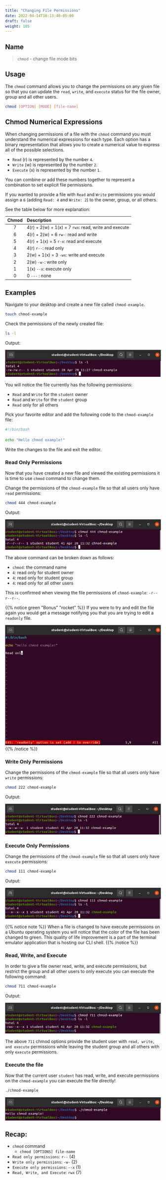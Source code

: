 ```yaml
---
title: "Changing File Permissions"
date: 2022-04-14T16:13:40-05:00
draft: false
weight: 105
---
```


## Name

> `chmod` - change file mode bits

## Usage

The `chmod` command allows you to change the permissions on any given file so that you can update the `read`, `write`, and `execute` status for the file owner, group and all other users.

```bash
chmod [OPTION] [MODE] [file-name]
```

## Chmod Numerical Expressions

When changing permissions of a file with the `chmod` command you must understand the numerical expressions for each type. Each option has a binary representation that allows you to create a numerical value to express all of the possible selections.
- `Read` (r) is represented by the number `4`.
- `Write` (w) is represented by the number `2`.
- `Execute` (x) is represented by the number `1`.

You can combine or add these numbers together to represent a combination to set explicit file permissions. 

If you wanted to provide a file with `Read` and `Write` permissions you would assign a `6` (adding `Read: 4` and `Write: 2`) to the owner, group, or all others.

See the table below for more explanation:

| Chmod | Description |
| :---: | :--- |
| 7 | 4(r) + 2(w) + 1(x) = 7 `rwx`: read, write and execute |
| 6 | 4(r) + 2(w) = 6 `rw-`: read and write |
| 5 | 4(r) + 1(x) = 5 `r-x`: read and execute |
| 4 | 4(r) `r--`: read only |
| 3 | 2(w) + 1(x) = 3 `-wx`: write and execute |
| 2 | 2(w) `-w-`: write only|
| 1 | 1(x) `--x`: execute only |
| 0 | 0 `---` : none |


## Examples

Navigate to your desktop and create a new file called `chmod-example`.

```bash
touch chmod-example
```

Check the permissions of the newly created file:

```bash
ls -l
```

Output:

![ls -l ~/Desktop output](pictures/check-permissions.png?classes=border)


You will notice the file currently has the following permissions:
- `Read` and `Write` for the `student` owner
- `Read` and `Write` for the `student` group
- `Read` only for all others

Pick your favorite editor and add the following code to the `chmod-example` file:

```bash
#!/bin/bash

echo "Hello chmod example!"
```

Write the changes to the file and exit the editor.

### Read Only Permissions

Now that you have created a new file and viewed the existing permissions it is time to use `chmod` command to change them.

Change the permissions of the `chmod-example` file so that all users only have `read` permissions:

```bash
chmod 444 chmod-example
```

Output:

![chmod 444 chmod-example && ls -l output](pictures/chmod-444.png?classes=border)


The above command can be broken down as follows:

- `chmod`: the command name 
- `4`: read only for student owner
- `4`: read only for student group
- `4`: read only for all other users

This is confirmed when viewing the file permissions of `chmod-example`: `-r--r--r--`.

{{% notice green "Bonus" "rocket" %}}
If you were to try and edit the file again you would get a message notifying you that you are trying to edit a `readonly` file.

![read-only](pictures/read-only.png?classes=border)
{{% /notice %}}

### Write Only Permissions

Change the permissions of the `chmod-example` file so that all users only have `write` permissions:

```bash
chmod 222 chmod-example
```

Output:

![chmod 222 chmod-example && ls -l output](pictures/write-only.png?classes=border)

### Execute Only Permissions

Change the permissions of the `chmod-example` file so that all users only have `execute` permissions:

```bash
chmod 111 chmod-example
```

Output:

![chmod 111 chmod-example && ls -l output](pictures/execute-only.png?classes=border)

{{% notice note %}}
When a file is changed to have execute permissions on a Ubuntu operating system you will notice that the color of the file has been changed to green. This quality of life improvement is a part of the terminal emulator application that is hosting our CLI shell.
{{% /notice %}}

### Read, Write, and Execute

In order to give a file owner read, write, and execute permissions, but restrict the group and all other users to only execute you can execute the following command:

```bash
chmod 711 chmod-example
```

Output:

![chmod 711 chmod-example && ls -l output](pictures/read-write-execute.png?classes=border)

The above `711` chmod options provide the student user with `read, write, and execute` permissions while leaving the student group and all others with only `execute` permissions.

### Execute the file

Now that the current user `student` has read, write, and execute permissions on the `chmod-example` you can execute the file directly!

```bash
./chmod-example
```

![execute-chmod-example](pictures/execute-chmod-example.png?classes=border)

## Recap:
- `chmod` command
  - `chmod [OPTIONS] file-name`
- `Read only permissions`: `r--` (4)
- `Write only permissions`: `-w-` (2)
- `Execute only permissions`: `--x` (1)
- `Read, Write, and Execute`: `rwx` (7)